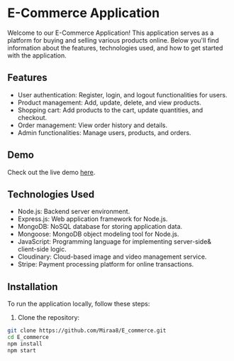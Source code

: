 # E-Commerce Application

Welcome to our E-Commerce Application! This application serves as a platform for buying and selling various products online. Below you'll find information about the features, technologies used, and how to get started with the application.

## Features

- User authentication: Register, login, and logout functionalities for users.
- Product management: Add, update, delete, and view products.
- Shopping cart: Add products to the cart, update quantities, and checkout.
- Order management: View order history and details.
- Admin functionalities: Manage users, products, and orders.

## Demo

Check out the live demo [here](#).

## Technologies Used

- Node.js: Backend server environment.
- Express.js: Web application framework for Node.js.
- MongoDB: NoSQL database for storing application data.
- Mongoose: MongoDB object modeling tool for Node.js.
- JavaScript: Programming language for implementing server-side& client-side logic.
- Cloudinary: Cloud-based image and video management service.
- Stripe: Payment processing platform for online transactions.

## Installation

To run the application locally, follow these steps:

1. Clone the repository:

```bash
git clone https://github.com/Miraa8/E_commerce.git
cd E_commerce
npm install
npm start
